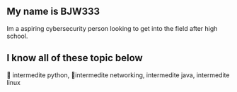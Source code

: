 


My name is BJW333
---------------------------------
Im a aspiring cybersecurity person looking to get into the field after high school. 

I know all of these topic below
---------------------------------
🐍 intermedite python, 
🔌intermedite networking, 
intermedite java, 
intermedite linux 

